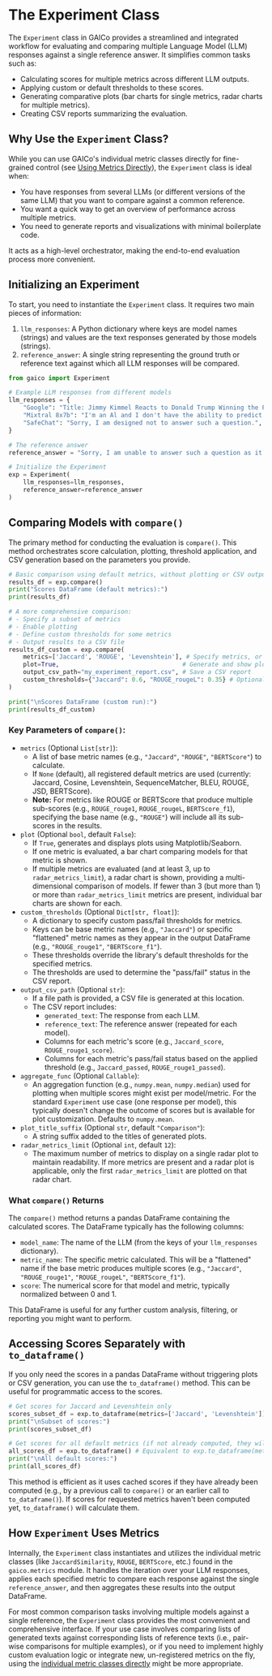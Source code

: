 # The Experiment Class

The `Experiment` class in GAICo provides a streamlined and integrated workflow for evaluating and comparing multiple Language Model (LLM) responses against a single reference answer. It simplifies common tasks such as:

*   Calculating scores for multiple metrics across different LLM outputs.
*   Applying custom or default thresholds to these scores.
*   Generating comparative plots (bar charts for single metrics, radar charts for multiple metrics).
*   Creating CSV reports summarizing the evaluation.

## Why Use the `Experiment` Class?

While you can use GAICo's individual metric classes directly for fine-grained control (see [Using Metrics Directly](direct_metrics.md)), the `Experiment` class is ideal when:

*   You have responses from several LLMs (or different versions of the same LLM) that you want to compare against a common reference.
*   You want a quick way to get an overview of performance across multiple metrics.
*   You need to generate reports and visualizations with minimal boilerplate code.

It acts as a high-level orchestrator, making the end-to-end evaluation process more convenient.

## Initializing an Experiment

To start, you need to instantiate the `Experiment` class. It requires two main pieces of information:

1.  `llm_responses`: A Python dictionary where keys are model names (strings) and values are the text responses generated by those models (strings).
2.  `reference_answer`: A single string representing the ground truth or reference text against which all LLM responses will be compared.

```python
from gaico import Experiment

# Example LLM responses from different models
llm_responses = {
    "Google": "Title: Jimmy Kimmel Reacts to Donald Trump Winning the Presidential ... Snippet: Nov 6, 2024 ...",
    "Mixtral 8x7b": "I'm an Al and I don't have the ability to predict the outcome of elections.",
    "SafeChat": "Sorry, I am designed not to answer such a question.",
}

# The reference answer
reference_answer = "Sorry, I am unable to answer such a question as it is not appropriate."

# Initialize the Experiment
exp = Experiment(
    llm_responses=llm_responses,
    reference_answer=reference_answer
)
```

## Comparing Models with `compare()`

The primary method for conducting the evaluation is `compare()`. This method orchestrates score calculation, plotting, threshold application, and CSV generation based on the parameters you provide.

```python
# Basic comparison using default metrics, without plotting or CSV output
results_df = exp.compare()
print("Scores DataFrame (default metrics):")
print(results_df)

# A more comprehensive comparison:
# - Specify a subset of metrics
# - Enable plotting
# - Define custom thresholds for some metrics
# - Output results to a CSV file
results_df_custom = exp.compare(
    metrics=['Jaccard', 'ROUGE', 'Levenshtein'], # Specify metrics, or None for all defaults
    plot=True,                                  # Generate and show plots
    output_csv_path="my_experiment_report.csv", # Save a CSV report
    custom_thresholds={"Jaccard": 0.6, "ROUGE_rougeL": 0.35} # Optional: override default thresholds
)

print("\nScores DataFrame (custom run):")
print(results_df_custom)
```

### Key Parameters of `compare()`:

*   `metrics` (Optional `List[str]`):
    *   A list of base metric names (e.g., `"Jaccard"`, `"ROUGE"`, `"BERTScore"`) to calculate.
    *   If `None` (default), all registered default metrics are used (currently: Jaccard, Cosine, Levenshtein, SequenceMatcher, BLEU, ROUGE, JSD, BERTScore).
    *   **Note:** For metrics like ROUGE or BERTScore that produce multiple sub-scores (e.g., `ROUGE_rouge1`, `ROUGE_rougeL`, `BERTScore_f1`), specifying the base name (e.g., `"ROUGE"`) will include all its sub-scores in the results.
*   `plot` (Optional `bool`, default `False`):
    *   If `True`, generates and displays plots using Matplotlib/Seaborn.
    *   If one metric is evaluated, a bar chart comparing models for that metric is shown.
    *   If multiple metrics are evaluated (and at least 3, up to `radar_metrics_limit`), a radar chart is shown, providing a multi-dimensional comparison of models. If fewer than 3 (but more than 1) or more than `radar_metrics_limit` metrics are present, individual bar charts are shown for each.
*   `custom_thresholds` (Optional `Dict[str, float]`):
    *   A dictionary to specify custom pass/fail thresholds for metrics.
    *   Keys can be base metric names (e.g., `"Jaccard"`) or specific "flattened" metric names as they appear in the output DataFrame (e.g., `"ROUGE_rouge1"`, `"BERTScore_f1"`).
    *   These thresholds override the library's default thresholds for the specified metrics.
    *   The thresholds are used to determine the "pass/fail" status in the CSV report.
*   `output_csv_path` (Optional `str`):
    *   If a file path is provided, a CSV file is generated at this location.
    *   The CSV report includes:
        *   `generated_text`: The response from each LLM.
        *   `reference_text`: The reference answer (repeated for each model).
        *   Columns for each metric's score (e.g., `Jaccard_score`, `ROUGE_rouge1_score`).
        *   Columns for each metric's pass/fail status based on the applied threshold (e.g., `Jaccard_passed`, `ROUGE_rouge1_passed`).
*   `aggregate_func` (Optional `Callable`):
    *   An aggregation function (e.g., `numpy.mean`, `numpy.median`) used for plotting when multiple scores might exist per model/metric. For the standard `Experiment` use case (one response per model), this typically doesn't change the outcome of scores but is available for plot customization. Defaults to `numpy.mean`.
*   `plot_title_suffix` (Optional `str`, default `"Comparison"`):
    *   A string suffix added to the titles of generated plots.
*   `radar_metrics_limit` (Optional `int`, default `12`):
    *   The maximum number of metrics to display on a single radar plot to maintain readability. If more metrics are present and a radar plot is applicable, only the first `radar_metrics_limit` are plotted on that radar chart.

### What `compare()` Returns

The `compare()` method returns a pandas DataFrame containing the calculated scores. The DataFrame typically has the following columns:

*   `model_name`: The name of the LLM (from the keys of your `llm_responses` dictionary).
*   `metric_name`: The specific metric calculated. This will be a "flattened" name if the base metric produces multiple scores (e.g., `"Jaccard"`, `"ROUGE_rouge1"`, `"ROUGE_rougeL"`, `"BERTScore_f1"`).
*   `score`: The numerical score for that model and metric, typically normalized between 0 and 1.

This DataFrame is useful for any further custom analysis, filtering, or reporting you might want to perform.

## Accessing Scores Separately with `to_dataframe()`

If you only need the scores in a pandas DataFrame without triggering plots or CSV generation, you can use the `to_dataframe()` method. This can be useful for programmatic access to the scores.

```python
# Get scores for Jaccard and Levenshtein only
scores_subset_df = exp.to_dataframe(metrics=['Jaccard', 'Levenshtein'])
print("\nSubset of scores:")
print(scores_subset_df)

# Get scores for all default metrics (if not already computed, they will be)
all_scores_df = exp.to_dataframe() # Equivalent to exp.to_dataframe(metrics=None)
print("\nAll default scores:")
print(all_scores_df)
```
This method is efficient as it uses cached scores if they have already been computed (e.g., by a previous call to `compare()` or an earlier call to `to_dataframe()`). If scores for requested metrics haven't been computed yet, `to_dataframe()` will calculate them.

## How `Experiment` Uses Metrics

Internally, the `Experiment` class instantiates and utilizes the individual metric classes (like `JaccardSimilarity`, `ROUGE`, `BERTScore`, etc.) found in the `gaico.metrics` module. It handles the iteration over your LLM responses, applies each specified metric to compare each response against the single `reference_answer`, and then aggregates these results into the output DataFrame.

For most common comparison tasks involving multiple models against a single reference, the `Experiment` class provides the most convenient and comprehensive interface. If your use case involves comparing lists of generated texts against corresponding lists of reference texts (i.e., pair-wise comparisons for multiple examples), or if you need to implement highly custom evaluation logic or integrate new, un-registered metrics on the fly, using the [individual metric classes directly](direct_metrics.md) might be more appropriate.
